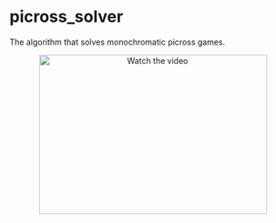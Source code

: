 # picross_solver
The algorithm that solves monochromatic picross games.

<p align="center">
<a href="http://www.youtube.com/watch?feature=player_embedded&v=VycLlM-DHwM" target="_blank">
 <img src="http://img.youtube.com/vi/VycLlM-DHwM/mqdefault.jpg" alt="Watch the video" width="400" height="280" border="0" />
</a></p>